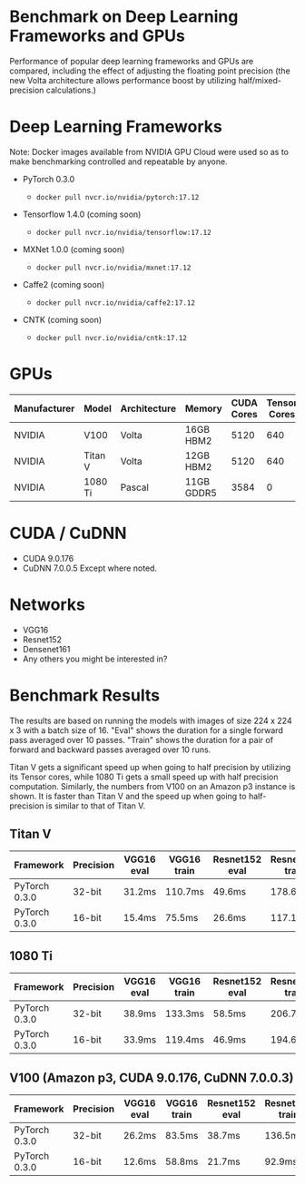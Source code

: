 # Benchmark on Deep Learning Frameworks and GPUs

Performance of popular deep learning frameworks and GPUs are compared, including the effect of adjusting the floating point precision (the new Volta architecture allows performance boost by utilizing half/mixed-precision calculations.)

# Deep Learning Frameworks

Note: Docker images available from NVIDIA GPU Cloud were used so as to make benchmarking controlled and repeatable by anyone.

* PyTorch 0.3.0
  * `docker pull nvcr.io/nvidia/pytorch:17.12`


* Tensorflow 1.4.0 (coming soon)
  * `docker pull nvcr.io/nvidia/tensorflow:17.12`


* MXNet 1.0.0 (coming soon)
  * `docker pull nvcr.io/nvidia/mxnet:17.12`


* Caffe2 (coming soon)
  * `docker pull nvcr.io/nvidia/caffe2:17.12`


* CNTK (coming soon)
  * `docker pull nvcr.io/nvidia/cntk:17.12`


# GPUs

|Manufacturer|Model     |Architecture|Memory    |CUDA Cores|Tensor Cores|F32 TFLOPS|F16 TFLOPS|Retail|EC2  |
|------------|----------|------------|----------|----------|------------|----------|----------|------|-----|
|NVIDIA      |V100      |Volta       |16GB HBM2 |5120      |640         |15.7      |125       |      |$3.06/hr|
|NVIDIA      |Titan V   |Volta       |12GB HBM2 |5120      |640         |15        |110*      |$2999 |N/A  |
|NVIDIA      |1080 Ti   |Pascal      |11GB GDDR5|3584      |0           |11        |N/A       |$699  |N/A  |        


# CUDA / CuDNN
* CUDA 9.0.176
* CuDNN 7.0.0.5
Except where noted.


# Networks
* VGG16
* Resnet152
* Densenet161
* Any others you might be interested in?

# Benchmark Results

The results are based on running the models with images of size 224 x 224 x 3
with a batch size of 16.
"Eval" shows the duration for a single forward pass averaged over 10 passes.
"Train" shows the duration for a pair of forward and backward passes averaged over 10 runs.

Titan V gets a significant speed up when going to half precision by utilizing its Tensor cores, while
1080 Ti gets a small speed up with half precision computation.
Similarly, the numbers from V100 on an Amazon p3 instance is shown.  It is faster than Titan V and the speed up when going to half-precision is similar to that of Titan V.

## Titan V
|Framework    |Precision   |VGG16 eval   |VGG16 train|Resnet152 eval   |Resnet152 train|Densenet161 eval   |Densenet161 train|
|-------------|------------|-------------|-----------|-----------------|---------------|-------------------|-----------------|
|PyTorch 0.3.0|32-bit      |31.2ms       |110.7ms    |49.6ms           |178.6ms        |56.4ms             |181.1ms          |
|PyTorch 0.3.0|16-bit      |15.4ms       |75.5ms     |26.6ms           |117.1ms        |37.6ms             |123.7ms          |

## 1080 Ti
|Framework    |Precision   |VGG16 eval   |VGG16 train|Resnet152 eval   |Resnet152 train|Densenet161 eval   |Densenet161 train|
|-------------|------------|-------------|-----------|-----------------|---------------|-------------------|-----------------|
|PyTorch 0.3.0|32-bit      |38.9ms       |133.3ms    |58.5ms           |206.7ms        |63.7ms             |209.0ms          |    
|PyTorch 0.3.0|16-bit      |33.9ms       |119.4ms    |46.9ms           |194.6ms        |50.0ms             |188.7ms          |    

## V100 (Amazon p3, CUDA 9.0.176, CuDNN 7.0.0.3)
|Framework    |Precision   |VGG16 eval   |VGG16 train|Resnet152 eval   |Resnet152 train|Densenet161 eval   |Densenet161 train|
|-------------|------------|-------------|-----------|-----------------|---------------|-------------------|-----------------|
|PyTorch 0.3.0|32-bit      |26.2ms       |83.5ms    |38.7ms           |136.5ms        |48.3ms             |142.5ms          |
|PyTorch 0.3.0|16-bit      |12.6ms       |58.8ms     |21.7ms           |92.9ms        |35.7ms             |102.3ms          |
